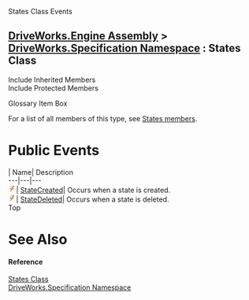States Class Events   
  
[DriveWorks.Engine Assembly](topic2156.md) > [DriveWorks.Specification Namespace](topic10764.md) : States Class  
---  
  
Include Inherited Members    
Include Protected Members    


Glossary Item Box

For a list of all members of this type, see [States members](topic11613.md).

# Public Events

| Name| Description  
---|---|---  
![Public Event](dotnetimages/publicEvent.gif)| [StateCreated](topic11627.md)| Occurs when a state is created.   
![Public Event](dotnetimages/publicEvent.gif)| [StateDeleted](topic11628.md)| Occurs when a state is deleted.   
Top

# See Also

#### Reference

[States Class](topic11612.md)   
[DriveWorks.Specification Namespace](topic10764.md)


